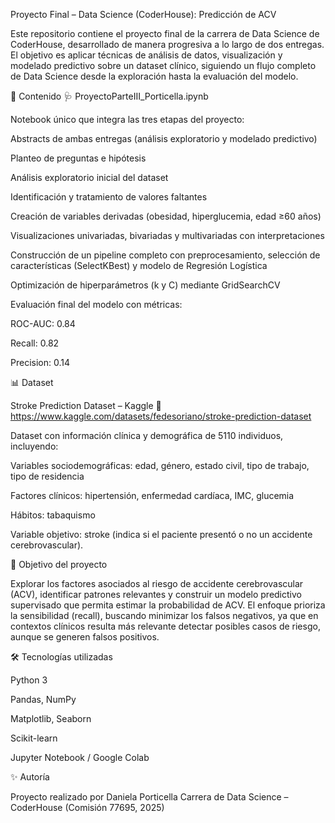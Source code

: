 Proyecto Final – Data Science (CoderHouse): Predicción de ACV

Este repositorio contiene el proyecto final de la carrera de Data Science de CoderHouse, desarrollado de manera progresiva a lo largo de dos entregas.
El objetivo es aplicar técnicas de análisis de datos, visualización y modelado predictivo sobre un dataset clínico, siguiendo un flujo completo de Data Science desde la exploración hasta la evaluación del modelo.

📂 Contenido
🩺 ProyectoParteIII_Porticella.ipynb

Notebook único que integra las tres etapas del proyecto:

Abstracts de ambas entregas (análisis exploratorio y modelado predictivo)

Planteo de preguntas e hipótesis

Análisis exploratorio inicial del dataset

Identificación y tratamiento de valores faltantes

Creación de variables derivadas (obesidad, hiperglucemia, edad ≥60 años)

Visualizaciones univariadas, bivariadas y multivariadas con interpretaciones

Construcción de un pipeline completo con preprocesamiento, selección de características (SelectKBest) y modelo de Regresión Logística

Optimización de hiperparámetros (k y C) mediante GridSearchCV

Evaluación final del modelo con métricas:

ROC-AUC: 0.84

Recall: 0.82

Precision: 0.14

📊 Dataset

Stroke Prediction Dataset – Kaggle
🔗 https://www.kaggle.com/datasets/fedesoriano/stroke-prediction-dataset

Dataset con información clínica y demográfica de 5110 individuos, incluyendo:

Variables sociodemográficas: edad, género, estado civil, tipo de trabajo, tipo de residencia

Factores clínicos: hipertensión, enfermedad cardíaca, IMC, glucemia

Hábitos: tabaquismo

Variable objetivo: stroke (indica si el paciente presentó o no un accidente cerebrovascular).

🚀 Objetivo del proyecto

Explorar los factores asociados al riesgo de accidente cerebrovascular (ACV), identificar patrones relevantes y construir un modelo predictivo supervisado que permita estimar la probabilidad de ACV.
El enfoque prioriza la sensibilidad (recall), buscando minimizar los falsos negativos, ya que en contextos clínicos resulta más relevante detectar posibles casos de riesgo, aunque se generen falsos positivos.

🛠️ Tecnologías utilizadas

Python 3

Pandas, NumPy

Matplotlib, Seaborn

Scikit-learn

Jupyter Notebook / Google Colab

✨ Autoría

Proyecto realizado por Daniela Porticella
Carrera de Data Science – CoderHouse (Comisión 77695, 2025)
